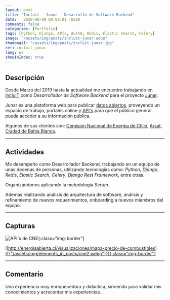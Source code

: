 ```yaml
---
layout: post
title: "Incluit - Junar - Desarrollo de Software Backend"
date:   2020-08-09 00:00:01 -0300
comments: false
categories: [Portfolio]
tags: [Python, Django, APIs, Auth0, Redis, Elastic Search, Celery]
image: "/assets/img/posts/incluit-junar.webp"
thumbnail: "/assets/img/posts/incluit-junar.jpg"
ref: incluit-junar
lang: es
showInIndex: true
---
```


## Descripción

Desde Marzo del 2019 hasta la actualidad me encuentro trabajando en [IncluIT](https://incluit.com/) como _Desarrollador 
de Software Backend_ para el proyecto [Junar](https://junar.com/).

Junar es una plataforma web para publicar [datos abiertos](https://en.wikipedia.org/wiki/Open_data), proveyendo un 
espacio
de trabajo, portales online y [API's](https://en.wikipedia.org/wiki/Application_programming_interface) para que el 
público general pueda acceder a su información pública.

Algunos de sus clientes son:
[Comisión Nacional de Energia de Chile](https://desarrolladores.energiaabierta.cl/),
[Arsat](https://datos.arsat.com.ar/), [Ciudad de Bahia Blanca](https://datos.bahia.gob.ar/).


---

## Actividades

Me desempeño como Desarrollador Backend, trabajando en un equipo de unas decenas de personas, utilizando
tecnologías como: _Python_, _Django_, _Redis_, _Elastic Search_, _Celery_, _Django Rest Framework_, entre otras.

Organizándonos aplicando la metodología _Scrum_.

Además realizando análisis de arquitectura de software, análisis y refinamiento de nuevos requerimientos, onboarding 
a nuevos miembros del equipo.

---

## Capturas

![API's de CNE]({{"/assets/img/elements_in_posts/cne.webp"}}){:class="img-border"}

![http://energiaabierta.cl/visualizaciones/mapa-precio-de-combustibles]({{"/assets/img/elements_in_posts/cne2.webp"}}){:class="img-border"}

---

## Comentario

Una experiencia muy enriquecedora y didáctica, sirviendo para validar mis conocimientos y acrecentar mis experiencias.
